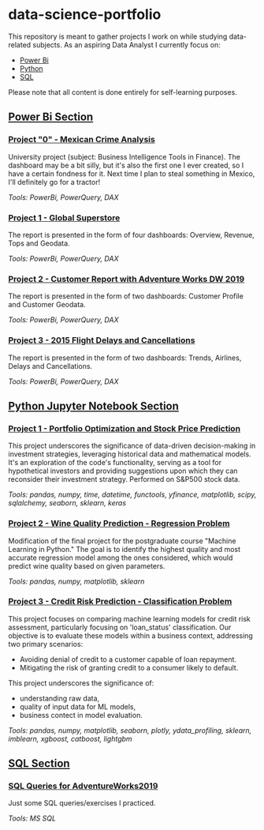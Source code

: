 # data-science-portfolio

This repository is meant to gather projects I work on while studying data-related subjects. 
As an aspiring Data Analyst I currently focus on:
* [Power Bi](https://github.com/i-tomczok-ue/data-science-portfolio/tree/main/PowerBI)
* [Python](https://github.com/i-tomczok-ue/data-science-portfolio/tree/main/PythonJupyterNotebook)
* [SQL](https://github.com/i-tomczok-ue/data-science-portfolio/tree/main/SQL)

Please note that all content is done entirely for self-learning purposes.

## [Power Bi Section](https://github.com/i-tomczok-ue/data-science-portfolio/tree/main/PowerBI)
### [Project "0" - Mexican Crime Analysis](https://github.com/i-tomczok-ue/data-science-portfolio/tree/main/PowerBI/00_MexicanCrimeAnalysis)
University project (subject: Business Intelligence Tools in Finance). The dashboard may be a bit silly, but it's also the first one I ever created, so I have a certain fondness for it. Next time I plan to steal something in Mexico, I'll definitely go for a tractor!

*Tools: PowerBi, PowerQuery, DAX*

### [Project 1 - Global Superstore](https://github.com/i-tomczok-ue/data-science-portfolio/tree/main/PowerBI/01_GlobalSuperstore)
The report is presented in the form of four dashboards: Overview, Revenue, Tops and Geodata.

*Tools: PowerBi, PowerQuery, DAX*

### [Project 2 - Customer Report with Adventure Works DW 2019](https://github.com/i-tomczok-ue/data-science-portfolio/tree/main/PowerBI/02_AWDW2019)
The report is presented in the form of two dashboards: Customer Profile and Customer Geodata.

*Tools: PowerBi, PowerQuery, DAX*

### [Project 3 - 2015 Flight Delays and Cancellations](https://github.com/i-tomczok-ue/data-science-portfolio/tree/main/PowerBI/03_FlightsD%26C)
The report is presented in the form of two dashboards: Trends, Airlines, Delays and Cancellations.

*Tools: PowerBi, PowerQuery, DAX*

## [Python Jupyter Notebook Section](https://github.com/i-tomczok-ue/data-science-portfolio/tree/main/PythonJupyterNotebook)
### [Project 1 - Portfolio Optimization and Stock Price Prediction](https://github.com/i-tomczok-ue/data-science-portfolio/tree/main/PythonJupyterNotebook/01_PortfolioOptimizationAndLSTM)
This project underscores the significance of data-driven decision-making in investment strategies, leveraging historical data and mathematical models. It's an exploration of the code's functionality, serving as a tool for hypothetical investors and providing suggestions upon which they can reconsider their investment strategy. Performed on S&P500 stock data.

*Tools: pandas, numpy, time, datetime, functools, yfinance, matplotlib, scipy, sqlalchemy, seaborn, sklearn, keras*

### [Project 2 - Wine Quality Prediction - Regression Problem](https://github.com/i-tomczok-ue/data-science-portfolio/tree/main/PythonJupyterNotebook/02_WineQualityRegression)
Modification of the final project for the postgraduate course "Machine Learning in Python." 
The goal is to identify the highest quality and most accurate regression model among the ones considered, which would predict wine quality based on given parameters.

*Tools: pandas, numpy, matplotlib, sklearn*

### [Project 3 - Credit Risk Prediction - Classification Problem](https://github.com/i-tomczok-ue/data-science-portfolio/tree/main/PythonJupyterNotebook/03_CreditRiskPrediction)
This project focuses on comparing machine learning models for credit risk assessment, particularly focusing on 'loan_status' classification. Our objective is to evaluate these models within a business context, addressing two primary scenarios:
* Avoiding denial of credit to a customer capable of loan repayment.
* Mitigating the risk of granting credit to a consumer likely to default.

This project underscores the significance of:
* understanding raw data,
* quality of input data for ML models,
* business contect in model evaluation.

*Tools: pandas, numpy, matplotlib, seaborn, plotly, ydata_profiling, sklearn, imblearn, xgboost, catboost, lightgbm*

## [SQL Section](https://github.com/i-tomczok-ue/data-science-portfolio/tree/main/SQL)
### [SQL Queries for AdventureWorks2019](https://github.com/i-tomczok-ue/data-science-portfolio/tree/main/SQL/AW2019)
Just some SQL queries/exercises I practiced.

*Tools: MS SQL*
